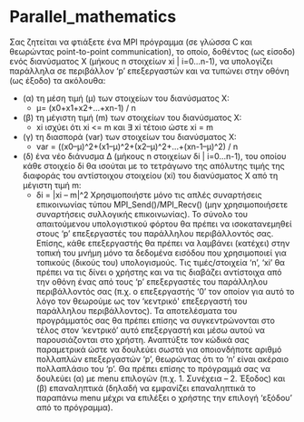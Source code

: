 # Parallel_mathematics

Σας ζητείται να φτιάξετε ένα MPI πρόγραμμα (σε γλώσσα C και θεωρώντας point-to-point
communication), το οποίο, δοθέντος (ως είσοδο) ενός διανύσματος X (μήκους n στοιχείων xi | 
i=0…n-1), να υπολογίζει παράλληλα σε περιβάλλον ‘p’ επεξεργαστών και να τυπώνει στην
οθόνη (ως έξοδο) τα ακόλουθα:

- (α) τη μέση τιμή (μ) των στοιχείων του διανύσματος X:
  - μ= (x0+x1+x2+…+xn-1) / n
- (β) τη μέγιστη τιμή (m) των στοιχείων του διανύσματος X:
  - xi ισχύει ότι xi <= m και ∃ xi τέτοιο ώστε xi = m
- (γ) τη διασπορά (var) των στοιχείων του διανύσματος X:
  - var = ((x0–μ)^2+(x1–μ)^2+(x2–μ)^2+…+(xn-1–μ)^2) / n
- (δ) ένα νέο διάνυσμα Δ (μήκους n στοιχείων δi | i=0…n-1), του οποίου κάθε στοιχείο δi θα
ισούται με τo τετράγωνο της απόλυτης τιμής της διαφοράς του αντίστοιχου στοιχείου (xi) του
διανύσματος Χ από τη μέγιστη τιμή m:
  - δi = |xi – m|^2
Χρησιμοποιήστε μόνο τις απλές συναρτήσεις επικοινωνίας τύπου MPI_Send()/MPI_Recv()
(μην χρησιμοποιήσετε συναρτήσεις συλλογικής επικοινωνίας). Το σύνολο του απαιτούμενου
υπολογιστικού φόρτου θα πρέπει να ισοκατανεμηθεί στους ‘p’ επεξεργαστές του παράλληλου
περιβάλλοντός σας. Επίσης, κάθε επεξεργαστής θα πρέπει να λαμβάνει (κατέχει) στην τοπική
του μνήμη μόνο τα δεδομένα εισόδου που χρησιμοποιεί για τοπικούς (δικούς του)
υπολογισμούς. Τις τιμές/στοιχεία ‘n’, ‘xi’ θα πρέπει να τις δίνει ο χρήστης και να τις διαβάζει
αντίστοιχα από την οθόνη ένας από τους ‘p’ επεξεργαστές του παράλληλου περιβάλλοντός σας
(π.χ. ο επεξεργαστής ‘0’ τον οποίον για αυτό το λόγο τον θεωρούμε ως τον ‘κεντρικό'
επεξεργαστή του παράλληλου περιβάλλοντος). Τα αποτελέσματα του προγράμματός σας θα
πρέπει επίσης να συγκεντρώνονται στο τέλος στον ‘κεντρικό’ αυτό επεξεργαστή και μέσω
αυτού να παρουσιάζονται στο χρήστη.
Αναπτύξτε τον κώδικά σας παραμετρικά ώστε να δουλεύει σωστά για οποιονδήποτε αριθμό
πολλαπλών επεξεργαστών ‘p’, θεωρώντας ότι το ‘n’ είναι ακέραιο πολλαπλάσιο του ‘p’. Θα
πρέπει επίσης το πρόγραμμά σας να δουλεύει (α) με menu επιλογών (π.χ. 1. Συνέχεια – 2.
Έξοδος) και (β) επαναληπτικά (δηλαδή να εμφανίζει επαναληπτικά το παραπάνω menu μέχρι
να επιλέξει ο χρήστης την επιλογή ‘εξόδου’ από το πρόγραμμα).
